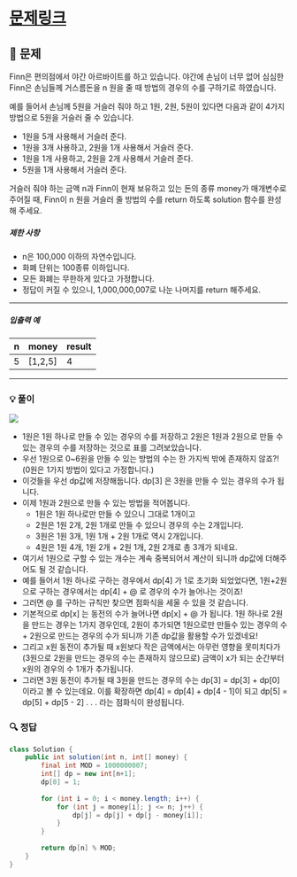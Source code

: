 # [문제링크](https://school.programmers.co.kr/learn/courses/30/lessons/12907)

## 📝 문제

Finn은 편의점에서 야간 아르바이트를 하고 있습니다. 야간에 손님이 너무 없어 심심한 Finn은 손님들께 거스름돈을 n 원을 줄 때 방법의 경우의 수를 구하기로 하였습니다.

예를 들어서 손님께 5원을 거슬러 줘야 하고 1원, 2원, 5원이 있다면 다음과 같이 4가지 방법으로 5원을 거슬러 줄 수 있습니다.

- 1원을 5개 사용해서 거슬러 준다.
- 1원을 3개 사용하고, 2원을 1개 사용해서 거슬러 준다.
- 1원을 1개 사용하고, 2원을 2개 사용해서 거슬러 준다.
- 5원을 1개 사용해서 거슬러 준다.

거슬러 줘야 하는 금액 n과 Finn이 현재 보유하고 있는 돈의 종류 money가 매개변수로 주어질 때, Finn이 n 원을 거슬러 줄 방법의 수를 return 하도록 solution 함수를 완성해 주세요.

##### 제한 사항

- n은 100,000 이하의 자연수입니다.
- 화폐 단위는 100종류 이하입니다.
- 모든 화폐는 무한하게 있다고 가정합니다.
- 정답이 커질 수 있으니, 1,000,000,007로 나눈 나머지를 return 해주세요.

---

##### 입출력 예

|n|money|result|
|---|---|---|
|5|[1,2,5]|4|

---

### 💡 풀이

![](https://img1.daumcdn.net/thumb/R1280x0/?scode=mtistory2&fname=https%3A%2F%2Fblog.kakaocdn.net%2Fdn%2Fp9jPp%2FbtsAuwKBrsC%2FG7tMYOo1SMfhSTfGBFl65k%2Fimg.png)

- 1원은 1원 하나로 만들 수 있는 경우의 수를 저장하고 2원은 1원과 2원으로 만들 수 있는 경우의 수를 저장하는 것으로 표를 그려보았습니다.
- 우선 1원으로 0~6원을 만들 수 있는 방법의 수는 한 가지씩 밖에 존재하지 않죠?! (0원은 1가지 방법이 있다고 가정합니다.)
- 이것들을 우선 dp값에 저장해둡니다. dp\[3\] 은 3원을 만들 수 있는 경우의 수가 됩니다.
- 이제 1원과 2원으로 만들 수 있는 방법을 적어봅니다.
	- 1원은 1원 하나로만 만들 수 있으니 그대로 1개이고
	- 2원은 1원 2개, 2원 1개로 만들 수 있으니 경우의 수는 2개입니다.
	- 3원은 1원 3개, 1원 1개 + 2원 1개로 역시 2개입니다.
	- 4원은 1원 4개, 1원 2개 + 2원 1개, 2원 2개로 총 3개가 되네요.
- 여기서 1원으로 구할 수 있는 개수는 계속 중복되어서 계산이 되니까 dp값에 더해주어도 될 것 같습니다.
- 예를 들어서 1원 하나로 구하는 경우에서 dp\[4\] 가 1로 초기화 되었었다면, 1원+2원으로 구하는 경우에서는 dp\[4\] + @ 로 경우의 수가 늘어나는 것이죠!
- 그러면 @ 를 구하는 규칙만 찾으면 점화식을 세울 수 있을 것 같습니다.
- 기본적으로 dp\[x\] 는 동전의 수가 늘어나면 dp\[x\] + @ 가 됩니다. 1원 하나로 2원을 만드는 경우는 1가지 경우인데, 2원이 추가되면 1원으로만 만들수 있는 경우의 수 + 2원으로 만드는 경우의 수가 되니까 기존 dp값을 활용할 수가 있겠네요!
- 그리고 x원 동전이 추가될 때 x원보다 작은 금액에서는 아무런 영향을 못미치다가(3원으로 2원을 만드는 경우의 수는 존재하지 않으므로) 금액이 x가 되는 순간부터 x원의 경우의 수 1개가 추가됩니다.
- 그러면 3원 동전이 추가될 때 3원을 만드는 경우의 수는 dp\[3\] = dp\[3\] + dp\[0\] 이라고 볼 수 있는데요. 이를 확장하면 dp\[4\] = dp\[4\] + dp\[4 - 1\]이 되고 dp\[5\] = dp\[5\] + dp\[5 - 2\] . . .  라는 점화식이 완성됩니다.

### 🔍 정답

```java
class Solution {
    public int solution(int n, int[] money) {
        final int MOD = 1000000007;
        int[] dp = new int[n+1];
        dp[0] = 1;
        
        for (int i = 0; i < money.length; i++) {
            for (int j = money[i]; j <= n; j++) {
                dp[j] = dp[j] + dp[j - money[i]];
            }
        }
        
        return dp[n] % MOD;
    }
}
```